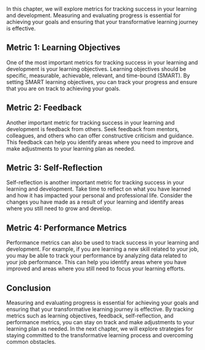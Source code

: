 
In this chapter, we will explore metrics for tracking success in your learning and development. Measuring and evaluating progress is essential for achieving your goals and ensuring that your transformative learning journey is effective.

Metric 1: Learning Objectives
-----------------------------

One of the most important metrics for tracking success in your learning and development is your learning objectives. Learning objectives should be specific, measurable, achievable, relevant, and time-bound (SMART). By setting SMART learning objectives, you can track your progress and ensure that you are on track to achieving your goals.

Metric 2: Feedback
------------------

Another important metric for tracking success in your learning and development is feedback from others. Seek feedback from mentors, colleagues, and others who can offer constructive criticism and guidance. This feedback can help you identify areas where you need to improve and make adjustments to your learning plan as needed.

Metric 3: Self-Reflection
-------------------------

Self-reflection is another important metric for tracking success in your learning and development. Take time to reflect on what you have learned and how it has impacted your personal and professional life. Consider the changes you have made as a result of your learning and identify areas where you still need to grow and develop.

Metric 4: Performance Metrics
-----------------------------

Performance metrics can also be used to track success in your learning and development. For example, if you are learning a new skill related to your job, you may be able to track your performance by analyzing data related to your job performance. This can help you identify areas where you have improved and areas where you still need to focus your learning efforts.

Conclusion
----------

Measuring and evaluating progress is essential for achieving your goals and ensuring that your transformative learning journey is effective. By tracking metrics such as learning objectives, feedback, self-reflection, and performance metrics, you can stay on track and make adjustments to your learning plan as needed. In the next chapter, we will explore strategies for staying committed to the transformative learning process and overcoming common obstacles.
